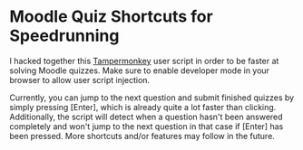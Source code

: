 # Moodle Quiz Shortcuts for Speedrunning

I hacked together this [Tampermonkey](https://www.tampermonkey.net/) user script in order to be faster at solving Moodle quizzes.
Make sure to enable developer mode in your browser to allow user script injection.

Currently, you can jump to the next question and submit finished quizzes by simply pressing [Enter], which is already quite a lot faster than clicking. Additionally, the script will detect when a question hasn't been answered completely and won't jump to the next question in that case if [Enter] has been pressed. More shortcuts and/or features may follow in the future.
